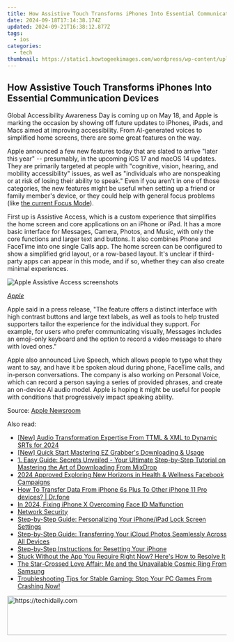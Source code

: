```yaml
---
title: How Assistive Touch Transforms iPhones Into Essential Communication Devices
date: 2024-09-18T17:14:38.174Z
updated: 2024-09-21T16:38:12.877Z
tags:
  - ios
categories:
  - tech
thumbnail: https://static1.howtogeekimages.com/wordpress/wp-content/uploads/2023/05/52420414717_1aa1e1409e_o.jpg
---
```


## How Assistive Touch Transforms iPhones Into Essential Communication Devices

Global Accessibility Awareness Day is coming up on May 18, and Apple is marking the occasion by showing off future updates to iPhones, iPads, and Macs aimed at improving accessibility. From AI-generated voices to simplified home screens, there are some great features on the way.

 Apple announced a few new features today that are slated to arrive "later this year" -- presumably, in the upcoming iOS 17 and macOS 14 updates. They are primarily targeted at people with "cognitive, vision, hearing, and mobility accessibility" issues, as well as "individuals who are nonspeaking or at risk of losing their ability to speak." Even if you aren't in one of those categories, the new features might be useful when setting up a friend or family member's device, or they could help with general focus problems (like [the current Focus Mode](https://youtube-clips.techidaily.com/2024-approved-designing-distinctive-denouements/)).

 First up is Assistive Access, which is a custom experience that simplifies the home screen and core applications on an iPhone or iPad. It has a more basic interface for Messages, Camera, Photos, and Music, with only the core functions and larger text and buttons. It also combines Phone and FaceTime into one single Calls app. The home screen can be configured to show a simplified grid layout, or a row-based layout. It's unclear if third-party apps can appear in this mode, and if so, whether they can also create minimal experiences.

![Apple Assistive Access screenshots](https://static1.howtogeekimages.com/wordpress/wp-content/uploads/2023/05/Image.jpeg) 

_[Apple](https://www.apple.com/newsroom/2023/05/apple-previews-live-speech-personal-voice-and-more-new-accessibility-features/)_

 Apple said in a press release, "The feature offers a distinct interface with high contrast buttons and large text labels, as well as tools to help trusted supporters tailor the experience for the individual they support. For example, for users who prefer communicating visually, Messages includes an emoji-only keyboard and the option to record a video message to share with loved ones."

 Apple also announced Live Speech, which allows people to type what they want to say, and have it be spoken aloud during phone, FaceTime calls, and in-person conversations. The company is also working on Personal Voice, which can record a person saying a series of provided phrases, and create an on-device AI audio model. Apple is hoping it might be useful for people with conditions that progressively impact speaking ability.

 Source: [Apple Newsroom](https://www.apple.com/newsroom/2023/05/apple-previews-live-speech-personal-voice-and-more-new-accessibility-features/)

<ins class="adsbygoogle"
     style="display:block"
     data-ad-format="autorelaxed"
     data-ad-client="ca-pub-7571918770474297"
     data-ad-slot="1223367746"></ins>

<ins class="adsbygoogle"
     style="display:block"
     data-ad-client="ca-pub-7571918770474297"
     data-ad-slot="8358498916"
     data-ad-format="auto"
     data-full-width-responsive="true"></ins>

<span class="atpl-alsoreadstyle">Also read:</span>
<div><ul>
<li><a href="https://article-posts.techidaily.com/new-audio-transformation-expertise-from-ttml-and-xml-to-dynamic-srts-for-2024/"><u>[New] Audio Transformation Expertise From TTML & XML to Dynamic SRTs for 2024</u></a></li>
<li><a href="https://digital-screen-recording.techidaily.com/new-quick-start-mastering-ez-grabbers-downloading-and-usage/"><u>[New] Quick Start Mastering EZ Grabber's Downloading & Usage</u></a></li>
<li><a href="https://some-knowledge.techidaily.com/1-easy-guide-secrets-unveiled-your-ultimate-step-by-step-tutorial-on-mastering-the-art-of-downloading-from-mixdrop/"><u>1. Easy Guide: Secrets Unveiled - Your Ultimate Step-by-Step Tutorial on Mastering the Art of Downloading From MixDrop</u></a></li>
<li><a href="https://some-knowledge.techidaily.com/2024-approved-exploring-new-horizons-in-health-and-wellness-facebook-campaigns/"><u>2024 Approved Exploring New Horizons in Health & Wellness Facebook Campaigns</u></a></li>
<li><a href="https://review-topics.techidaily.com/how-to-transfer-data-from-iphone-6s-plus-to-other-iphone-11-pro-devices-drfone-by-drfone-transfer-data-from-ios-transfer-data-from-ios/"><u>How To Transfer Data From iPhone 6s Plus To Other iPhone 11 Pro devices? | Dr.fone</u></a></li>
<li><a href="https://article-files.techidaily.com/in-2024-fixing-iphone-x-overcoming-face-id-malfunction/"><u>In 2024, Fixing iPhone X Overcoming Face ID Malfunction</u></a></li>
<li><a href="https://win-dash.techidaily.com/network-security/"><u>Network Security</u></a></li>
<li><a href="https://os-tips.techidaily.com/step-by-step-guide-personalizing-your-iphoneipad-lock-screen-settings/"><u>Step-by-Step Guide: Personalizing Your iPhone/iPad Lock Screen Settings</u></a></li>
<li><a href="https://os-tips.techidaily.com/step-by-step-guide-transferring-your-icloud-photos-seamlessly-across-all-devices/"><u>Step-by-Step Guide: Transferring Your iCloud Photos Seamlessly Across All Devices</u></a></li>
<li><a href="https://os-tips.techidaily.com/step-by-step-instructions-for-resetting-your-iphone/"><u>Step-by-Step Instructions for Resetting Your iPhone</u></a></li>
<li><a href="https://os-tips.techidaily.com/stuck-without-the-app-you-require-right-now-heres-how-to-resolve-it/"><u>Stuck Without the App You Require Right Now? Here's How to Resolve It</u></a></li>
<li><a href="https://os-tips.techidaily.com/the-star-crossed-love-affair-me-and-the-unavailable-cosmic-ring-from-samsung/"><u>The Star-Crossed Love Affair: Me and the Unavailable Cosmic Ring From Samsung</u></a></li>
<li><a href="https://win-answers.techidaily.com/troubleshooting-tips-for-stable-gaming-stop-your-pc-games-from-crashing-now/"><u>Troubleshooting Tips for Stable Gaming: Stop Your PC Games From Crashing Now!</u></a></li>
</ul></div>

<!-- affiliate ads begin -->
<a href="https://unicoeye.pxf.io/c/5597632/2134493/18498" target="_top" id="2134493">
  <img src="//a.impactradius-go.com/display-ad/18498-2134493" border="0" alt="https://techidaily.com" width="728" height="90"/>
</a>
<img height="0" width="0" src="https://unicoeye.pxf.io/i/5597632/2134493/18498" style="position:absolute;visibility:hidden;" border="0" />
<!-- affiliate ads end -->

